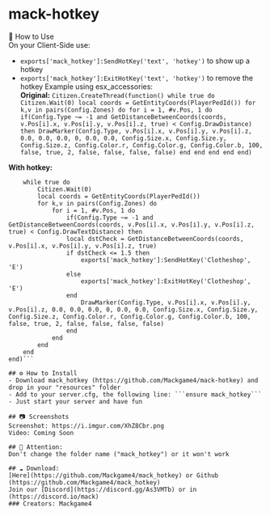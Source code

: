 # mack-hotkey  

📗 How to Use  
On your Client-Side use:
- `exports['mack_hotkey']:SendHotKey('text', 'hotkey')` to show up a hotkey
- `exports['mack_hotkey']:ExitHotKey('text', 'hotkey')` to remove the hotkey
Example using esx_accessories:  
**Original:**
``Citizen.CreateThread(function()
	while true do
		Citizen.Wait(0)
		local coords = GetEntityCoords(PlayerPedId())
		for k,v in pairs(Config.Zones) do
			for i = 1, #v.Pos, 1 do
				if(Config.Type ~= -1 and GetDistanceBetweenCoords(coords, v.Pos[i].x, v.Pos[i].y, v.Pos[i].z, true) < Config.DrawDistance) then
				  DrawMarker(Config.Type, v.Pos[i].x, v.Pos[i].y, v.Pos[i].z, 0.0, 0.0, 0.0, 0, 0.0, 0.0, Config.Size.x, Config.Size.y, Config.Size.z, Config.Color.r, Config.Color.g, Config.Color.b, 100, false, true, 2, false, false, false, false)
				end
			end
		end
	end
end)``

**With hotkey:**
```Citizen.CreateThread(function()
	while true do
		Citizen.Wait(0)
		local coords = GetEntityCoords(PlayerPedId())
		for k,v in pairs(Config.Zones) do
			for i = 1, #v.Pos, 1 do
				if(Config.Type ~= -1 and GetDistanceBetweenCoords(coords, v.Pos[i].x, v.Pos[i].y, v.Pos[i].z, true) < Config.DrawTextDistance) then
				local dstCheck = GetDistanceBetweenCoords(coords, v.Pos[i].x, v.Pos[i].y, v.Pos[i].z, true)
				if dstCheck <= 1.5 then
					exports['mack_hotkey']:SendHotKey('Clotheshop', 'E')
				else
					exports['mack_hotkey']:ExitHotKey('Clotheshop', 'E')
				end
					DrawMarker(Config.Type, v.Pos[i].x, v.Pos[i].y, v.Pos[i].z, 0.0, 0.0, 0.0, 0, 0.0, 0.0, Config.Size.x, Config.Size.y, Config.Size.z, Config.Color.r, Config.Color.g, Config.Color.b, 100, false, true, 2, false, false, false, false)
				end
			end
		end
	end
end)```

## ⚙️ How to Install  
- Download mack_hotkey (https://github.com/Mackgame4/mack-hotkey) and drop in your "resources" folder  
- Add to your server.cfg, the following line: ```ensure mack_hotkey```  
- Just start your server and have fun  

## 📷 Screenshots  
Screenshot: https://i.imgur.com/XhZ8Cbr.png  
Video: Coming Soon  

## 🔖 Attention:  
Don't change the folder name ("mack_hotkey") or it won't work

## ☁️ Download:  
[Here](https://github.com/Mackgame4/mack_hotkey) or Github (https://github.com/Mackgame4/mack_hotkey)  
Join our [Discord](https://discord.gg/As3VMTb) or in (https://discord.io/mack)  
### Creators: Mackgame4
